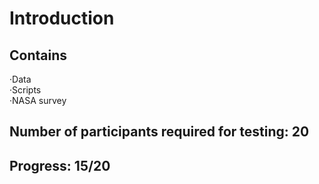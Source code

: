 # Introduction
## Contains  
  ·Data  
  ·Scripts  
  ·NASA survey  
## Number of participants required for testing: 20  
## Progress: 15/20
